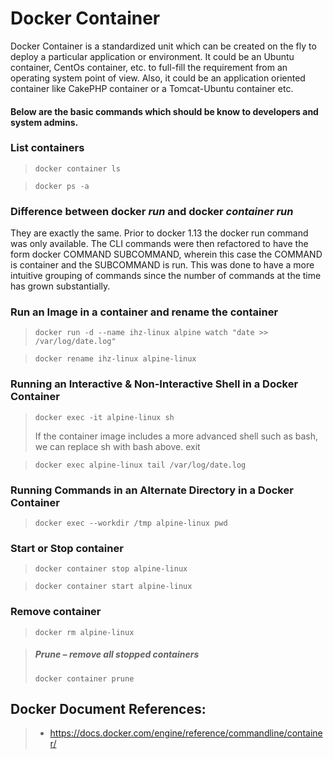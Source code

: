 # Docker Container

Docker Container is a standardized unit which can be created on the fly to deploy a particular application or environment. It could be an Ubuntu container, CentOs container, etc. to full-fill the requirement from an operating system point of view. Also, it could be an application oriented container like CakePHP container or a Tomcat-Ubuntu container etc.

#### Below are the basic commands which should be know to developers and system admins.

### List containers
>     docker container ls

>     docker ps -a

### Difference between docker *run* and docker *container run*
They are exactly the same. Prior to docker 1.13 the docker run command was only available. The CLI commands were then refactored to have the form docker COMMAND SUBCOMMAND, wherein this case the COMMAND is container and the SUBCOMMAND is run. This was done to have a more intuitive grouping of commands since the number of commands at the time has grown substantially.

### Run an Image in a container and rename the container
>     docker run -d --name ihz-linux alpine watch "date >> /var/log/date.log"

>     docker rename ihz-linux alpine-linux
### Running an Interactive & Non-Interactive Shell in a Docker Container
>     docker exec -it alpine-linux sh
> If the container image includes a more advanced shell such as bash, we can replace sh with bash above.
>     exit


>     docker exec alpine-linux tail /var/log/date.log

### Running Commands in an Alternate Directory in a Docker Container
>     docker exec --workdir /tmp alpine-linux pwd

### Start or Stop container
>     docker container stop alpine-linux 

>     docker container start alpine-linux

### Remove container
>     docker rm alpine-linux

> ##### Prune – remove all stopped containers
>     docker container prune 

## Docker Document References:
> -   <https://docs.docker.com/engine/reference/commandline/container/>
